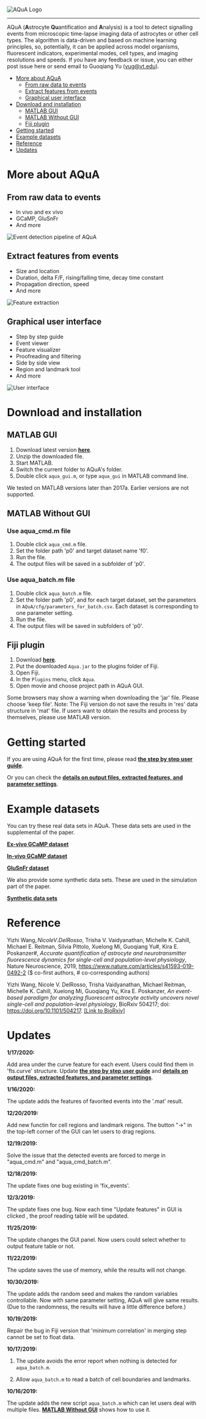 ![AQuA Logo](img/logo1s.png)

----------------------------------

AQuA (**A**strocyte **Qu**antification and **A**nalysis) is a tool to detect signalling events from microscopic time-lapse imaging data of astrocytes or other cell types. The algorithm is data-driven and based on machine learning principles, so, potentially, it can be applied across model organisms, fluorescent indicators, experimental modes, cell types, and imaging resolutions and speeds. If you have any feedback or issue, you can either post issue here or send email to Guoqiang Yu (yug@vt.edu).

- [More about AQuA](#more-about-aqua)
  - [From raw data to events](#from-raw-data-to-events)
  - [Extract features from events](#extract-features-from-events)
  - [Graphical user interface](#graphical-user-interface)
- [Download and installation](#download-and-installation)
  - [MATLAB GUI](#matlab-gui)
  - [MATLAB Without GUI](#matlab-without-gui)
  - [Fiji plugin](#fiji-plugin)
- [Getting started](#getting-started)
- [Example datasets](#example-datasets)
- [Reference](#reference)
- [Updates](#updates)

# More about AQuA
## From raw data to events
* In vivo and ex vivo
* GCaMP, GluSnFr 
* And more

![Event detection pipeline of AQuA](img/pipeline.png)

## Extract features from events
* Size and location
* Duration, delta F/F, rising/falling time, decay time constant
* Propagation direction, speed
* And more

![Feature extraction](img/features.png)

## Graphical user interface
* Step by step guide
* Event viewer
* Feature visualizer
* Proofreading and filtering
* Side by side view
* Region and landmark tool
* And more

![User interface](img/gui1.png)

# Download and installation
## MATLAB GUI

1. Download latest version **[here](https://github.com/yu-lab-vt/AQuA/archive/master.zip)**.
2. Unzip the downloaded file.
3. Start MATLAB.
4. Switch the current folder to AQuA's folder.
5. Double click `aqua_gui.m`, or type `aqua_gui` in MATLAB command line.

We tested on MATLAB versions later than 2017a. Earlier versions are not supported.

## MATLAB Without GUI
### Use aqua_cmd.m file
1. Double click `aqua_cmd.m` file.
2. Set the folder path 'p0' and target dataset name 'f0'.
3. Run the file.
4. The output files will be saved in a subfolder of 'p0'.

### Use aqua_batch.m file
1. Double click `aqua_batch.m` file.
2. Set the folder path 'p0', and for each target dataset, set the parameters in `AQuA/cfg/parameters_for_batch.csv`. Each dataset is corresponding to one parameter setting.
3. Run the file.
4. The output files will be saved in subfolders of 'p0'.

## Fiji plugin

1. Download **[here](https://github.com/yu-lab-vt/AQuA-Fiji/releases)**.
2. Put the downloaded `Aqua.jar` to the plugins folder of Fiji.
3. Open Fiji.
4. In the `Plugins` menu, click `Aqua`.
5. Open movie and choose project path in AQuA GUI.

Some browsers may show a warning when downloading the 'jar' file. Please choose 'keep file'.
Note: The Fiji version do not save the results in 'res' data structure in 'mat' file. If users want to obtain the results and process by themselves, please use MATLAB version.

# Getting started
If you are using AQuA for the first time, please read
**[the step by step user guide](https://drive.google.com/open?id=1a3lhe0dUth-5J1-S2fZlPOCZlPbeuvUr)**.

Or you can check the **[details on output files, extracted features, and parameter settings](https://drive.google.com/open?id=1assaXYBP6a0OOHrYGYBWjYO2pgwKR3Iu)**.

# Example datasets
You can try these real data sets in AQuA. These data sets are used in the supplemental of the paper.

**[Ex-vivo GCaMP dataset](https://drive.google.com/open?id=13tNSFQ1BFV__42TY0lZbHd1VYTRfNyfD)**

**[In-vivo GCaMP dataset](https://drive.google.com/open?id=1TjfFzlg_6BxsFX_l3-P92M5Rp_5j6wiM)**

**[GluSnFr dataset](https://drive.google.com/open?id=1XFJBE18sQTa6svXXRV1TidgNPSv-ldtY)**

We also provide some synthetic data sets. These are used in the simulation part of the paper.

**[Synthetic data sets](https://drive.google.com/open?id=1ljh-X7vkT7ryjk0mR7PXli_-nYThqK7h)**


# Reference
Yizhi Wang$, Nicole V. DelRosso$, Trisha V. Vaidyanathan, Michelle K. Cahill, Michael E. Reitman, Silvia Pittolo, Xuelong Mi, Guoqiang Yu#, Kira E. Poskanzer#, *Accurate quantification of astrocyte and neurotransmitter fluorescence dynamics for single-cell and population-level physiology*, Nature Neuroscience, 2019, https://www.nature.com/articles/s41593-019-0492-2 ($ co-first authors, # co-corresponding authors)

Yizhi Wang, Nicole V. DelRosso, Trisha Vaidyanathan, Michael Reitman, Michelle K. Cahill, Xuelong Mi, Guoqiang Yu, Kira E. Poskanzer, *An event-based paradigm for analyzing fluorescent astrocyte activity uncovers novel single-cell and population-level physiology*, BioRxiv 504217; doi: https://doi.org/10.1101/504217. [[Link to BioRxiv]](https://www.biorxiv.org/content/early/2018/12/21/504217)


# Updates

**1/17/2020:** 

Add area under the curve feature for each event. Users could find them in 'fts.curve' structure. 
Update **[the step by step user guide](https://drive.google.com/open?id=1a3lhe0dUth-5J1-S2fZlPOCZlPbeuvUr)** and **[details on output files, extracted features, and parameter settings](https://drive.google.com/open?id=1assaXYBP6a0OOHrYGYBWjYO2pgwKR3Iu)**.

**1/16/2020:** 

The update adds the features of favorited events into the '.mat' result.

**12/20/2019:** 

Add new functin for cell regions and landmark reigons. The button "->" in the top-left corner of the GUI can let users to drag regions.

**12/19/2019:** 

Solve the issue that the detected events are forced to merge in "aqua_cmd.m" and "aqua_cmd_batch.m".

**12/18/2019:** 

The update fixes one bug existing in 'fix_events'.

**12/3/2019:** 

The update fixes one bug. Now each time "Update features" in GUI is clicked , the proof reading table will be updated.

**11/25/2019:** 

The update changes the GUI panel. Now users could select whether to output feature table or not.  

**11/22/2019:** 

The update saves the use of memory, while the results will not change.

**10/30/2019:** 

The update adds the random seed and makes the random variables controllable. Now with same parameter setting, AQuA will give same results. (Due to the randomness, the results will have a little difference before.)

**10/19/2019:** 

Repair the bug in Fiji version that 'minimum correlation' in merging step cannot be set to float data.

**10/17/2019:** 

1) The update avoids the error report when nothing is detected for `aqua_batch.m`. 

2) Allow `aqua_batch.m` to read a batch of cell boundaries and landmarks.

**10/16/2019:** 

The update adds the new script `aqua_batch.m` which can let users deal with multiple files. **[MATLAB Without GUI](#matlab-without-gui)** shows how to use it.  
